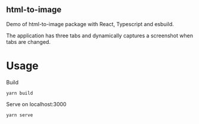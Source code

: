 ## html-to-image

Demo of html-to-image package with React, Typescript and esbuild.

The application has three tabs and dynamically captures a screenshot when
tabs are changed.

# Usage

Build

```
yarn build
```

Serve on localhost:3000

```
yarn serve
```
